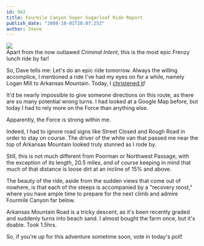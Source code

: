 ```yaml
---
id: 942
title: Fourmile Canyon Super-Sugarloaf Ride Report
publish_date: "2008-10-01T20:07:25Z"
author: Steve
---
```

[![](http://www.flagstafffrenzy.org/wp-content/uploads/2008/10/super-sugar.jpg)](http://maps.google.com/maps?f=d&source=s_d&saddr=1720+Pleasant+St,+Boulder,+CO+80309+(Imaging+Services)&daddr=Broadway+St%2FCO-93+to:University+Ave+to:Crisman,+CO+to:40.037801,-105.376396+to:Escape+Rte+to:Arapahoe+Ave+%26+Boulder+Canyon+Dr,+Boulder,+Boulder,+Colorado+80302,+United+States+to:University+Ave&hl=en&geocode=Fe5-YgIdaY65-SFjNV0AaBMb4Q%3BFUCCYgId1Jq5-Q%3BFceCYgIdcm25-Q%3BFXP5YgIdGlC4-SktsAe5qelrhzF-EHFp8CFsKg%3B%3BFSbPYgIdghK4-Q%3BFTCKYgIdQTe5-Sn9O0-lBOxrhzEyclhmBa3pZw%3BFRiDYgId4qa5-Q&mra=ls&via=1,2,4&dirflg=w&sll=40.020056,-105.324211&sspn=0.07559,0.138874&ie=UTF8&ll=40.023145,-105.330906&spn=0.075587,0.138874&t=p&z=13)  
Apart from the now outlawed _Criminal Intent_, this is the most epic Frenzy lunch ride by far!

So, Dave tells me: Let's do an epic ride tomorrow. Always the willing accomplice, I mentioned a ride I've had my eyes on for a while, namely Logan Mill to Arkansas Mountain. Today, I [christened it](http://maps.google.com/maps?f=d&source=s_d&saddr=1720+Pleasant+St,+Boulder,+CO+80309+(Imaging+Services)&daddr=Broadway+St%2FCO-93+to:University+Ave+to:Crisman,+CO+to:40.037801,-105.376396+to:Escape+Rte+to:Arapahoe+Ave+%26+Boulder+Canyon+Dr,+Boulder,+Boulder,+Colorado+80302,+United+States+to:University+Ave&hl=en&geocode=Fe5-YgIdaY65-SFjNV0AaBMb4Q%3BFUCCYgId1Jq5-Q%3BFceCYgIdcm25-Q%3BFXP5YgIdGlC4-SktsAe5qelrhzF-EHFp8CFsKg%3B%3BFSbPYgIdghK4-Q%3BFTCKYgIdQTe5-Sn9O0-lBOxrhzEyclhmBa3pZw%3BFRiDYgId4qa5-Q&mra=ls&via=1,2,4&dirflg=w&sll=40.020056,-105.324211&sspn=0.07559,0.138874&ie=UTF8&ll=40.023145,-105.330906&spn=0.075587,0.138874&t=p&z=13)!

It'd be nearly impossible to give someone directions on this route, as there are so many potential wrong turns. I had looked at a Google Map before, but today I had to rely more on the Force than anything else.

Apparently, the Force is strong within me.

Indeed, I had to ignore road signs like Street Closed and Rough Road in order to stay on course. The driver of the white van that passed me near the top of Arkansas Mountain looked truly stunned as I rode by.

Still, this is not much different from Poorman or Northwest Passage, with the exception of its length, 20.5 miles, and of course keeping in mind that much of that distance is loose dirt at an incline of 15% and above.

The beauty of the ride, aside from the sudden views that come out of nowhere, is that each of the steeps is accompanied by a "recovery roost," where you have ample time to prepare for the next climb and admire Fourmile Canyon far below.

Arkansas Mountain Road is a tricky descent, as it's been recently graded and suddenly turns into beach sand. I almost bought the farm once, but it's doable. Took 1.5hrs.

So, if you're up for this adventure sometime soon, vote in today's poll!
